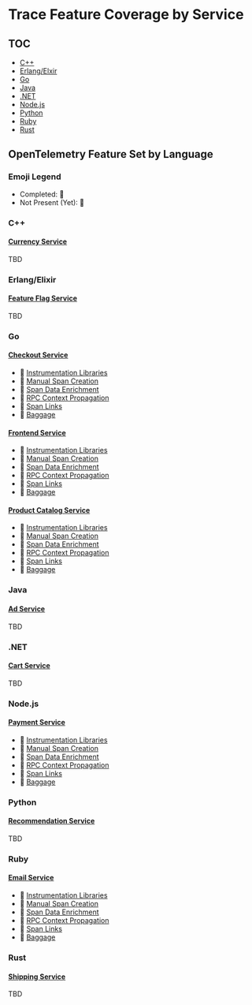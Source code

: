 # Trace Feature Coverage by Service

## TOC

- [C++](#c)
- [Erlang/Elxir](#erlangelixir)
- [Go](#go)
- [Java](#java)
- [.NET](#net)
- [Node.js](#nodejs)
- [Python](#python)
- [Ruby](#ruby)
- [Rust](#rust)

## OpenTelemetry Feature Set by Language

### Emoji Legend

- Completed: :100:
- Not Present (Yet): :construction:

### C++

#### [Currency Service](../src/currencyservice/README.md)

TBD

### Erlang/Elixir

#### [Feature Flag Service](../src/featureflagservice/README.md)

TBD

### Go

#### [Checkout Service](../src/checkoutservice/README.md)

- :100: [Instrumentation
  Libraries](https://opentelemetry.io/docs/concepts/instrumenting-library/)
- :construction: [Manual Span
  Creation](https://github.com/open-telemetry/opentelemetry-specification/blob/main/specification/glossary.md#manual-instrumentation)
- :construction: [Span Data
  Enrichment](https://opentelemetry.io/docs/concepts/glossary/#metadata)
- :construction: [RPC Context
  Propagation](https://github.com/open-telemetry/opentelemetry-specification/blob/main/specification/context/README.md#context)
- :construction: [Span
  Links](https://github.com/open-telemetry/opentelemetry-specification/blob/main/specification/overview.md#links-between-spans)
- :construction: [Baggage](https://github.com/open-telemetry/opentelemetry-specification/blob/main/specification/baggage/api.md#overview)

#### [Frontend Service](../src/frontend/README.md)

- :100: [Instrumentation
  Libraries](https://opentelemetry.io/docs/concepts/instrumenting-library/)
- :construction: [Manual Span
  Creation](https://github.com/open-telemetry/opentelemetry-specification/blob/main/specification/glossary.md#manual-instrumentation)
- :100: [Span Data
  Enrichment](https://opentelemetry.io/docs/concepts/glossary/#metadata)
- :construction: [RPC Context
  Propagation](https://github.com/open-telemetry/opentelemetry-specification/blob/main/specification/context/README.md#context)
- :construction: [Span
  Links](https://github.com/open-telemetry/opentelemetry-specification/blob/main/specification/overview.md#links-between-spans)
- :construction: [Baggage](https://github.com/open-telemetry/opentelemetry-specification/blob/main/specification/baggage/api.md#overview)

#### [Product Catalog Service](../src/productcatalogservice/README.md)

- :100: [Instrumentation
  Libraries](https://opentelemetry.io/docs/concepts/instrumenting-library/)
- :construction: [Manual Span
  Creation](https://github.com/open-telemetry/opentelemetry-specification/blob/main/specification/glossary.md#manual-instrumentation)
- :100: [Span Data
  Enrichment](https://opentelemetry.io/docs/concepts/glossary/#metadata)
- :construction: [RPC Context
  Propagation](https://github.com/open-telemetry/opentelemetry-specification/blob/main/specification/context/README.md#context)
- :construction: [Span
  Links](https://github.com/open-telemetry/opentelemetry-specification/blob/main/specification/overview.md#links-between-spans)
- :construction: [Baggage](https://github.com/open-telemetry/opentelemetry-specification/blob/main/specification/baggage/api.md#overview)

### Java

#### [Ad Service](../src/adservice/README.md)

TBD

### .NET

#### [Cart Service](../src/cartservice/README.md)

TBD

### Node.js

#### [Payment Service](../src/paymentservice/README.md)

- :100: [Instrumentation
  Libraries](https://opentelemetry.io/docs/concepts/instrumenting-library/)
- :100: [Manual Span
  Creation](https://github.com/open-telemetry/opentelemetry-specification/blob/main/specification/glossary.md#manual-instrumentation)
- :100: [Span Data
  Enrichment](https://opentelemetry.io/docs/concepts/glossary/#metadata)
- :construction: [RPC Context
  Propagation](https://github.com/open-telemetry/opentelemetry-specification/blob/main/specification/context/README.md#context)
- :construction: [Span
  Links](https://github.com/open-telemetry/opentelemetry-specification/blob/main/specification/overview.md#links-between-spans)
- :construction: [Baggage](https://github.com/open-telemetry/opentelemetry-specification/blob/main/specification/baggage/api.md#overview)

### Python

#### [Recommendation Service](../src/recommendationservice/README.md)

TBD

### Ruby

#### [Email Service](../src/emailservice/README.md)

- :100: [Instrumentation
  Libraries](https://opentelemetry.io/docs/concepts/instrumenting-library/)
- :100: [Manual Span
  Creation](https://github.com/open-telemetry/opentelemetry-specification/blob/main/specification/glossary.md#manual-instrumentation)
- :100: [Span Data
  Enrichment](https://opentelemetry.io/docs/concepts/glossary/#metadata)
- :construction: [RPC Context
  Propagation](https://github.com/open-telemetry/opentelemetry-specification/blob/main/specification/context/README.md#context)
- :construction: [Span
  Links](https://github.com/open-telemetry/opentelemetry-specification/blob/main/specification/overview.md#links-between-spans)
- :construction: [Baggage](https://github.com/open-telemetry/opentelemetry-specification/blob/main/specification/baggage/api.md#overview)

### Rust

#### [Shipping Service](../src/shippingservice/README.md)

TBD
